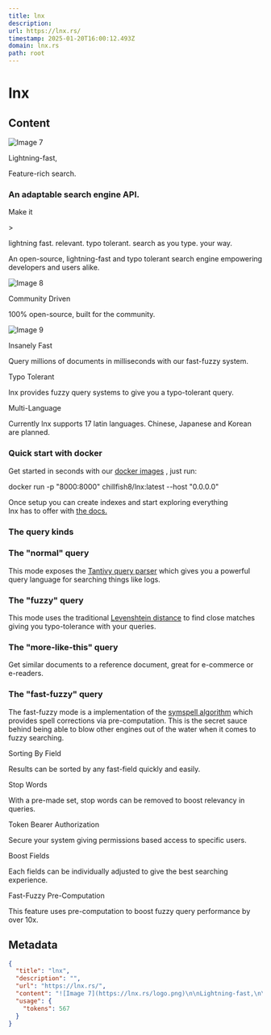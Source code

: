 ```yaml
---
title: lnx
description: 
url: https://lnx.rs/
timestamp: 2025-01-20T16:00:12.493Z
domain: lnx.rs
path: root
---
```


# lnx



## Content

![Image 7](https://lnx.rs/logo.png)

Lightning-fast,

Feature-rich search.

### An adaptable search engine API.

Make it

\>

lightning fast. relevant. typo tolerant. search as you type. your way.

An open-source, lightning-fast and typo tolerant search engine empowering developers and users alike.

![Image 8](https://lnx.rs/love.svg)

Community Driven

100% open-source, built for the community.

![Image 9](https://lnx.rs/lightning.svg)

Insanely Fast

Query millions of documents in milliseconds with our fast-fuzzy system.

Typo Tolerant

lnx provides fuzzy query systems to give you a typo-tolerant query.

Multi-Language

Currently lnx supports 17 latin languages. Chinese, Japanese and Korean are planned.

### Quick start with docker

Get started in seconds with our [docker images](https://hub.docker.com/r/chillfish8/lnx) , just run:

docker run -p "8000:8000" chillfish8/lnx:latest --host "0.0.0.0"

Once setup you can create indexes and start exploring everything  
lnx has to offer with [the docs.](https://docs.lnx.rs/)

### The query kinds

### The "normal" query

This mode exposes the [Tantivy query parser](https://docs.rs/tantivy/0.16.0/tantivy/query/struct.QueryParser.html) which gives you a powerful query language for searching things like logs.

### The "fuzzy" query

This mode uses the traditional [Levenshtein distance](https://en.wikipedia.org/wiki/Levenshtein_distance) to find close matches giving you typo-tolerance with your queries.

### The "more-like-this" query

Get similar documents to a reference document, great for e-commerce or e-readers.

### The "fast-fuzzy" query

The fast-fuzzy mode is a implementation of the [symspell algorithm](https://towardsdatascience.com/symspellcompound-10ec8f467c9b) which provides spell corrections via pre-computation. This is the secret sauce behind being able to blow other engines out of the water when it comes to fuzzy searching.

Sorting By Field

Results can be sorted by any fast-field quickly and easily.

Stop Words

With a pre-made set, stop words can be removed to boost relevancy in queries.

Token Bearer Authorization

Secure your system giving permissions based access to specific users.

Boost Fields

Each fields can be individually adjusted to give the best searching experience.

Fast-Fuzzy Pre-Computation

This feature uses pre-computation to boost fuzzy query performance by over 10x.

## Metadata

```json
{
  "title": "lnx",
  "description": "",
  "url": "https://lnx.rs/",
  "content": "![Image 7](https://lnx.rs/logo.png)\n\nLightning-fast,\n\nFeature-rich search.\n\n### An adaptable search engine API.\n\nMake it\n\n\\>\n\nlightning fast. relevant. typo tolerant. search as you type. your way.\n\nAn open-source, lightning-fast and typo tolerant search engine empowering developers and users alike.\n\n![Image 8](https://lnx.rs/love.svg)\n\nCommunity Driven\n\n100% open-source, built for the community.\n\n![Image 9](https://lnx.rs/lightning.svg)\n\nInsanely Fast\n\nQuery millions of documents in milliseconds with our fast-fuzzy system.\n\nTypo Tolerant\n\nlnx provides fuzzy query systems to give you a typo-tolerant query.\n\nMulti-Language\n\nCurrently lnx supports 17 latin languages. Chinese, Japanese and Korean are planned.\n\n### Quick start with docker\n\nGet started in seconds with our [docker images](https://hub.docker.com/r/chillfish8/lnx) , just run:\n\ndocker run -p \"8000:8000\" chillfish8/lnx:latest --host \"0.0.0.0\"\n\nOnce setup you can create indexes and start exploring everything  \nlnx has to offer with [the docs.](https://docs.lnx.rs/)\n\n### The query kinds\n\n### The \"normal\" query\n\nThis mode exposes the [Tantivy query parser](https://docs.rs/tantivy/0.16.0/tantivy/query/struct.QueryParser.html) which gives you a powerful query language for searching things like logs.\n\n### The \"fuzzy\" query\n\nThis mode uses the traditional [Levenshtein distance](https://en.wikipedia.org/wiki/Levenshtein_distance) to find close matches giving you typo-tolerance with your queries.\n\n### The \"more-like-this\" query\n\nGet similar documents to a reference document, great for e-commerce or e-readers.\n\n### The \"fast-fuzzy\" query\n\nThe fast-fuzzy mode is a implementation of the [symspell algorithm](https://towardsdatascience.com/symspellcompound-10ec8f467c9b) which provides spell corrections via pre-computation. This is the secret sauce behind being able to blow other engines out of the water when it comes to fuzzy searching.\n\nSorting By Field\n\nResults can be sorted by any fast-field quickly and easily.\n\nStop Words\n\nWith a pre-made set, stop words can be removed to boost relevancy in queries.\n\nToken Bearer Authorization\n\nSecure your system giving permissions based access to specific users.\n\nBoost Fields\n\nEach fields can be individually adjusted to give the best searching experience.\n\nFast-Fuzzy Pre-Computation\n\nThis feature uses pre-computation to boost fuzzy query performance by over 10x.",
  "usage": {
    "tokens": 567
  }
}
```
